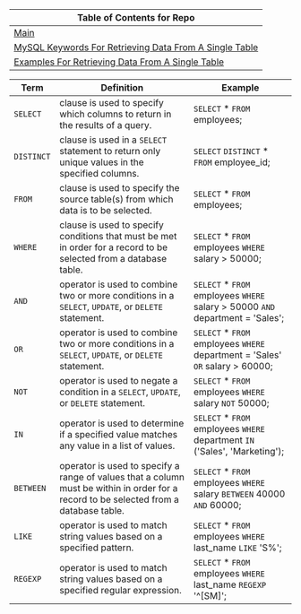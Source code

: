 | Table of Contents for Repo|
|--|
| [Main](./MySQL-playground) |
| [MySQL Keywords For Retrieving Data From A Single Table](./README.md) |
| [Examples For Retrieving Data From A Single Table](./retrieving_data_from_a_single_table.md) |

| Term | Definition | Example |
|--|--|--|
| `SELECT` | clause is used to specify which columns to return in the results of a query. | `SELECT` * `FROM` employees; |
| `DISTINCT` | clause is used in a `SELECT` statement to return only unique values in the specified columns. | `SELECT` `DISTINCT` * `FROM` employee_id; |
| `FROM` | clause is used to specify the source table(s) from which data is to be selected. | `SELECT` * `FROM` employees; |
| `WHERE` | clause is used to specify conditions that must be met in order for a record to be selected from a database table. | `SELECT` * `FROM` employees `WHERE` salary > 50000; |
| `AND` | operator is used to combine two or more conditions in a `SELECT`, `UPDATE`, or `DELETE` statement. | `SELECT` * `FROM` employees `WHERE` salary > 50000 `AND` department = 'Sales'; |
| `OR` | operator is used to combine two or more conditions in a `SELECT`, `UPDATE`, or `DELETE` statement. | `SELECT` * `FROM` employees `WHERE` department = 'Sales' `OR` salary > 60000; |
| `NOT` | operator is used to negate a condition in a `SELECT`, `UPDATE`, or `DELETE` statement. | `SELECT` * `FROM` employees `WHERE` salary `NOT` 50000; |
| `IN` | operator is used to determine if a specified value matches any value in a list of values. | `SELECT` * `FROM` employees `WHERE` department `IN` ('Sales', 'Marketing'); |
| `BETWEEN` | operator is used to specify a range of values that a column must be within in order for a record to be selected from a database table. | `SELECT` * `FROM` employees `WHERE` salary `BETWEEN` 40000 `AND` 60000; |
| `LIKE` | operator is used to match string values based on a specified pattern. | `SELECT` * `FROM` employees `WHERE` last_name `LIKE` 'S%'; |
| `REGEXP` | operator is used to match string values based on a specified regular expression. | `SELECT` * `FROM` employees `WHERE` last_name `REGEXP` '^[SM]'; |